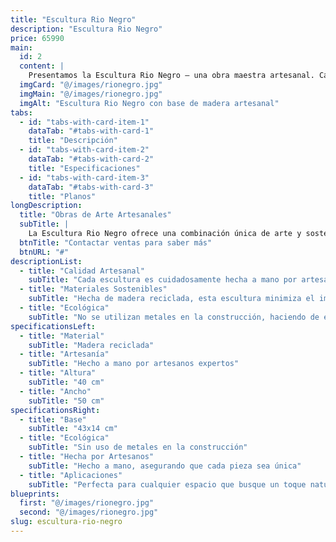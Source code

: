 ```yaml
---
title: "Escultura Rio Negro"
description: "Escultura Rio Negro"
price: 65990
main:
  id: 2
  content: |
    Presentamos la Escultura Rio Negro – una obra maestra artesanal. Cada escultura es meticulosamente creada por hábiles artesanos, utilizando madera reciclada para traer un toque de naturaleza a tu hogar. No se utilizan metales, asegurando un producto sostenible y ecológico.
  imgCard: "@/images/rionegro.jpg"
  imgMain: "@/images/rionegro.jpg"
  imgAlt: "Escultura Rio Negro con base de madera artesanal"
tabs:
  - id: "tabs-with-card-item-1"
    dataTab: "#tabs-with-card-1"
    title: "Descripción"
  - id: "tabs-with-card-item-2"
    dataTab: "#tabs-with-card-2"
    title: "Especificaciones"
  - id: "tabs-with-card-item-3"
    dataTab: "#tabs-with-card-3"
    title: "Planos"
longDescription:
  title: "Obras de Arte Artesanales"
  subTitle: |
    La Escultura Rio Negro ofrece una combinación única de arte y sostenibilidad. Hecha de madera reciclada y elaborada por manos expertas, esta escultura no es solo una pieza de decoración, sino una declaración de vida ecológica.
  btnTitle: "Contactar ventas para saber más"
  btnURL: "#"
descriptionList:
  - title: "Calidad Artesanal"
    subTitle: "Cada escultura es cuidadosamente hecha a mano por artesanos expertos, asegurando una calidad excepcional y unicidad."
  - title: "Materiales Sostenibles"
    subTitle: "Hecha de madera reciclada, esta escultura minimiza el impacto ambiental y promueve la sostenibilidad."
  - title: "Ecológica"
    subTitle: "No se utilizan metales en la construcción, haciendo de esta escultura una pieza verdaderamente ecológica."
specificationsLeft:
  - title: "Material"
    subTitle: "Madera reciclada"
  - title: "Artesanía"
    subTitle: "Hecho a mano por artesanos expertos"
  - title: "Altura"
    subTitle: "40 cm"
  - title: "Ancho"
    subTitle: "50 cm"
specificationsRight:
  - title: "Base"
    subTitle: "43x14 cm"
  - title: "Ecológica"
    subTitle: "Sin uso de metales en la construcción"
  - title: "Hecha por Artesanos"
    subTitle: "Hecho a mano, asegurando que cada pieza sea única"
  - title: "Aplicaciones"
    subTitle: "Perfecta para cualquier espacio que busque un toque natural y artístico"
blueprints:
  first: "@/images/rionegro.jpg"
  second: "@/images/rionegro.jpg"
slug: escultura-rio-negro
---
```

